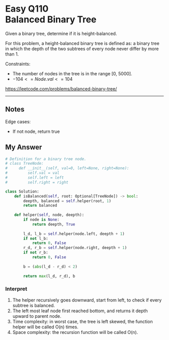 # Easy Q110 <br> Balanced Binary Tree

Given a binary tree, determine if it is height-balanced.

For this problem, a height-balanced binary tree is defined as: a binary tree in which the depth of the two subtrees of every node never differ by more than 1.

Constraints:
* The number of nodes in the tree is in the range [0, 5000].
* $-104 <= Node.val <= 104$

https://leetcode.com/problems/balanced-binary-tree/

------------------------------
## Notes
Edge cases:
* If not node, return true


## My Answer
```python
# Definition for a binary tree node.
# class TreeNode:
#     def __init__(self, val=0, left=None, right=None):
#         self.val = val
#         self.left = left
#         self.right = right

class Solution:
    def isBalanced(self, root: Optional[TreeNode]) -> bool:
        deepth, balanced = self.helper(root, 1)
        return balanced
    
    def helper(self, node, deepth):
        if node is None:
            return deepth, True
        
        l_d, l_b = self.helper(node.left, deepth + 1)
        if not l_b:
            return 0, False
        r_d, r_b = self.helper(node.right, deepth + 1)
        if not r_b:
            return 0, False
        
        b = (abs(l_d - r_d) < 2)
        
        return max(l_d, r_d), b
```
### Interpret
1. The helper recursively goes downward, start from left, to check if every subtree is balanced.
2. The left most leaf node first reached bottom, and returns it depth upward to parent node.
3. Time complexity: in worst case, the tree is left skewed, the function helper will be called O(n) times.
4. Space complexity: the recursion function will be called O(n).








